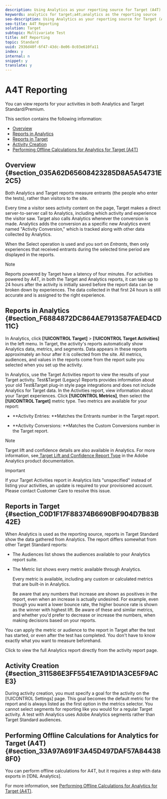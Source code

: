 ```yaml
---
description: Using Analytics as your reporting source for Target (A4T) gives you access to Analytics reports for your Target activities.
keywords: analytics for target;a4t;analytics as the reporting source
seo-description: Using Analytics as your reporting source for Target (A4T) gives you access to Analytics reports for your Target activities.
seo-title: A4T Reporting
solution: Target
subtopic: Multivariate Test
title: A4T Reporting
topic: Standard
uuid: 2936d40f-6f47-43dc-8e06-8c03e610fa11
index: y
internal: n
snippet: y
translate: y
---
```


# A4T Reporting

You can view reports for your activities in both Analytics and Target Standard/Premium. 

This section contains the following information: 


* [ Overview](../../c_integrating_target_with_mac/a4t/c_reporting.md#section_035A62D65608423285D8A5A54731E2C5)
* [ Reports in Analytics](../../c_integrating_target_with_mac/a4t/c_reporting.md#section_F6884872DC864AE7913587FAED4CD11C)
* [ Reports in Target](../../c_integrating_target_with_mac/a4t/c_reporting.md#section_C0D1F17F88374B6690BF904D7B83B42E)
* [ Activity Creation](../../c_integrating_target_with_mac/a4t/c_reporting.md#section_311586E3FF5541E7A91D1A3CE5F9ACE3)
* [ Performing Offline Calculations for Analytics for Target (A4T)](../../c_integrating_target_with_mac/a4t/c_reporting.md#section_33A97A691F3A45D497DAF57A844388F0)


## Overview {#section_035A62D65608423285D8A5A54731E2C5}

Both Analytics and Target reports measure entrants (the people who enter the tests), rather than visitors to the site. 

Every time a visitor sees activity content on the page, Target makes a direct server-to-server call to Analytics, including which activity and experience the visitor saw. Target also calls Analytics whenever the conversion is made. Analytics adds the conversion as a specific new Analytics event named "Activity Conversion," which is tracked along with other data collected by Analytics. 

When the Select operation is used and you sort on *Entrants*, then only experiences that received entrants during the selected time period are displayed in the reports. 


>[!NOTE]
>
>Reports powered by Target have a latency of four minutes. For activities powered by A4T, in both the Target and Analytics reports, it can take up to 24 hours after the activity is initially saved before the report data can be broken down by experiences. The data collected in that first 24 hours is still accurate and is assigned to the right experience.



## Reports in Analytics {#section_F6884872DC864AE7913587FAED4CD11C}

In Analytics, click **[!UICONTROL  Target]** > **[!UICONTROL  Target Activities]** in the left menu. In Target, the activity's reports automatically show Analytics data, metrics, and segments. Data appears in these reports approximately an hour after it is collected from the site. All metrics, audiences, and values in the reports come from the report suite you selected when you set up the activity. 

In Analytics, use the Target Activities report to view the results of your Target activity. Test&amp;Target (Legacy) Reports provides information about your old Test&amp;Target plug-in style page integrations and does not include Analytics for Target data. In the Activities report, view information about your Target experiences. Click **[!UICONTROL  Metrics]**, then select the **[!UICONTROL  Target]** metric type. Two metrics are available for your report: 


* **Activity Entries: **Matches the Entrants number in the Target report. 

* **Activity Conversions: **Matches the Custom Conversions number in the Target report. 




>[!NOTE]
>
>Target lift and confidence details are also available in Analytics. For more information, see[ Target Lift and Confidence Report Type](https://marketing.adobe.com/resources/help/en_US/reference/report_target_lift_confidence.html) in the Adobe Analytics product documentation. 




>[!IMPORTANT]
>
>If your Target Activities report in Analytics lists "unspecified" instead of listing your activities, an update is required to your provisioned account. Please contact Customer Care to resolve this issue.



## Reports in Target {#section_C0D1F17F88374B6690BF904D7B83B42E}

When Analytics is used as the reporting source, reports in Target Standard show the data gathered from Analytics. The report differs somewhat from other Target Standard reports: 


* The Audiences list shows the audiences available to your Analytics report suite. 

* The Metric list shows every metric available through Analytics. 

  Every metric is available, including any custom or calculated metrics that are built-in in Analytics. 

  Be aware that any numbers that increase are shown as positives in the report, even when an increase is actually undesired. For example, even though you want a lower bounce rate, the higher bounce rate is shown as the winner with highest lift. Be aware of these and similar metrics, and whether you'd prefer to decrease or increase the numbers, when making decisions based on your reports. 



You can apply the metric or audience to the report in Target after the test has started, or even after the test has completed. You don't have to know exactly what you want to measure beforehand. 

Click to view the full Analytics report directly from the activity report page. 

## Activity Creation {#section_311586E3FF5541E7A91D1A3CE5F9ACE3}

During activity creation, you must specify a goal for the activity on the [!UICONTROL  Settings] page. This goal becomes the default metric for the report and is always listed as the first option in the metrics selector. You cannot select segments for reporting like you would for a regular Target activity. A test with Analytics uses Adobe Analytics segments rather than Target Standard audiences. 

## Performing Offline Calculations for Analytics for Target (A4T) {#section_33A97A691F3A45D497DAF57A844388F0}

You can perform offline calculations for A4T, but it requires a step with data exports in [!DNL  Analytics]. 

For more information, see [ Performing Offline Calculations for Analytics for Target (A4T)](../../c_reports/c_conversion_rate/c_confidence_level_and_confidence_interval.md#section_B34BD016C8274C97AC9564F426B9607E). 
